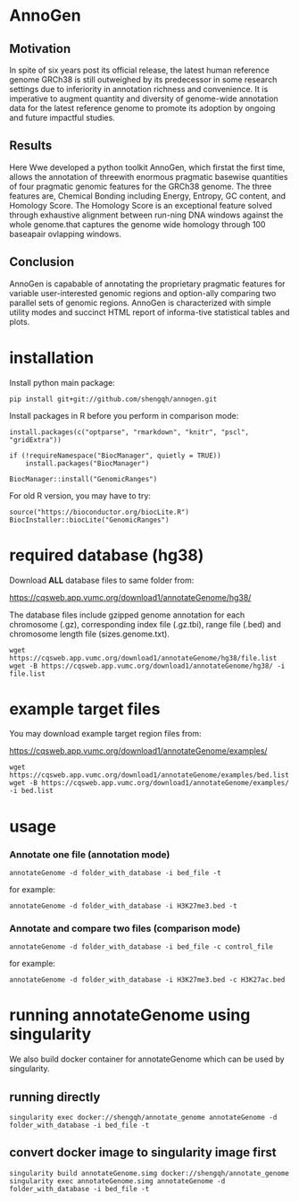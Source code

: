 # AnnoGen

## Motivation

In spite of six years post its official release, the latest human reference genome GRCh38 is still outweighed by its predecessor in some research settings due to inferiority in annotation richness and convenience. It is imperative to augment quantity and diversity of genome-wide annotation data for the latest reference genome to promote its adoption by ongoing and future impactful studies.

## Results

Here Wwe developed a python toolkit AnnoGen, which firstat the first time, allows the annotation of threewith enormous pragmatic basewise quantities of four pragmatic genomic features for the GRCh38 genome. The three features are, Chemical Bonding including Energy, Entropy, GC content, and Homology Score. The Homology Score is an exceptional feature solved through exhaustive alignment between run-ning DNA windows against the whole genome.that captures the genome wide homology through 100 baseapair ovlapping windows.

## Conclusion

AnnoGen is capabable of annotating the proprietary pragmatic features for variable user-interested genomic regions and option-ally comparing two parallel sets of genomic regions. AnnoGen is characterized with simple utility modes and succinct HTML report of informa-tive statistical tables and plots. 

# installation

Install python main package:

```
pip install git+git://github.com/shengqh/annogen.git
```

Install packages in R before you perform in comparison mode:

```
install.packages(c("optparse", "rmarkdown", "knitr", "pscl", "gridExtra"))

if (!requireNamespace("BiocManager", quietly = TRUE))
    install.packages("BiocManager")

BiocManager::install("GenomicRanges")
```

For old R version, you may have to try:

```
source("https://bioconductor.org/biocLite.R")
BiocInstaller::biocLite("GenomicRanges")
```

# required database (hg38)

Download **ALL** database files to same folder from:

https://cqsweb.app.vumc.org/download1/annotateGenome/hg38/

The database files include gzipped genome annotation for each chromosome (.gz), corresponding index file (.gz.tbi), range file (.bed) and chromosome length file (sizes.genome.txt).

```
wget https://cqsweb.app.vumc.org/download1/annotateGenome/hg38/file.list
wget -B https://cqsweb.app.vumc.org/download1/annotateGenome/hg38/ -i file.list
```

# example target files

You may download example target region files from:

https://cqsweb.app.vumc.org/download1/annotateGenome/examples/

```
wget https://cqsweb.app.vumc.org/download1/annotateGenome/examples/bed.list
wget -B https://cqsweb.app.vumc.org/download1/annotateGenome/examples/ -i bed.list
```

# usage

### Annotate one file (annotation mode)
```
annotateGenome -d folder_with_database -i bed_file -t
```
for example:
```
annotateGenome -d folder_with_database -i H3K27me3.bed -t
```

### Annotate and compare two files (comparison mode)
```
annotateGenome -d folder_with_database -i bed_file -c control_file
```

for example:
```
annotateGenome -d folder_with_database -i H3K27me3.bed -c H3K27ac.bed
```

# running annotateGenome using singularity

We also build docker container for annotateGenome which can be used by singularity.

## running directly

```
singularity exec docker://shengqh/annotate_genome annotateGenome -d folder_with_database -i bed_file -t
```

## convert docker image to singularity image first
```
singularity build annotateGenome.simg docker://shengqh/annotate_genome
singularity exec annotateGenome.simg annotateGenome -d folder_with_database -i bed_file -t
```
